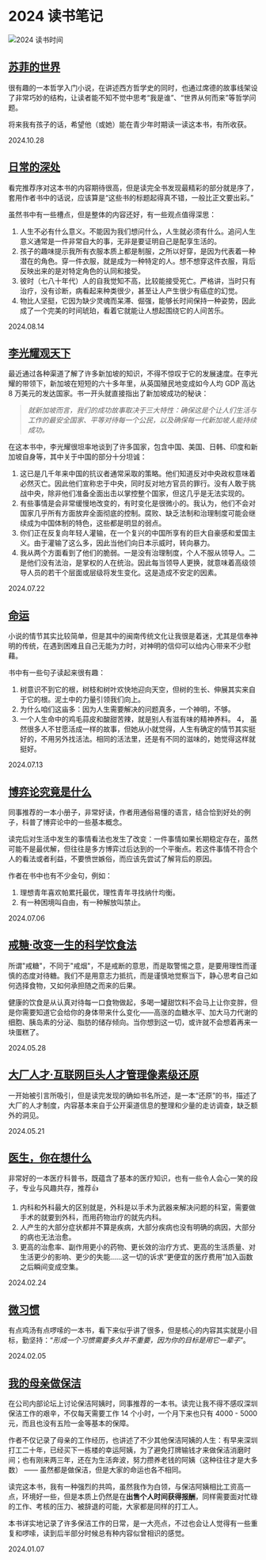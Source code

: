 # 2024 读书笔记

![2024 读书时间](/crons/assets/weread-2024.svg)

## [苏菲的世界](https://book.douban.com/subject/27172839/)

很有趣的一本哲学入门小说，在讲述西方哲学史的同时，也通过席德的故事线架设了非常巧妙的结构，让读者能不知不觉中思考“我是谁”、“世界从何而来”等哲学问题。

将来我有孩子的话，希望他（或她）能在青少年时期读一读这本书，有所收获。

<Rating :rating="5" />

<right-text>2024.10.28</right-text>


## [日常的深处](https://book.douban.com/subject/36622125/)

看完推荐序对这本书的内容期待很高，但是读完全书发现最精彩的部分就是序了，套用作者书中的话说，应该算是“这些书的标题起得真不错，一般比正文要出彩。”

虽然书中有一些槽点，但是整体的内容还好，有一些观点值得深思：

1. 人生不必有什么意义。不能因为我们想问什么，人生就必须有什么。追问人生意义通常是一件非常自大的事，无非是要证明自己是配享生活的。
2. 孩子的趣味提示我所有衣服本质上都是制服，之所以好穿，是因为代表着一种潜在的角色。穿一件衣服，就是成为一种特定的人。想不想穿这件衣服，背后反映出来的是对特定角色的认同和接受。
3. 彼时（七八十年代）人的自我觉知不高，比较能接受死亡。严格讲，当时只有治疗，没有诊断，病看起来种类很少，甚至让人产生很少有癌症的幻觉。
4. 物比人坚挺，它因为缺少灵魂而呆滞、倔强，能够长时间保持一种姿势，因此成了一个完美的时间琥珀，看着它就能让人想起围绕它的人间苦乐。


<Rating :rating="3" />

<right-text>2024.08.14</right-text>


## [李光耀观天下](https://book.douban.com/subject/26413154/)

最近通过各种渠道了解了许多新加坡的知识，不得不惊叹于它的发展速度。在李光耀的带领下，新加坡在短短的六十多年里，从英国殖民地变成如今人均 GDP 高达 8 万美元的发达国家。书一开头就直接指出了新加坡成功的秘诀：

> *就新加坡而言，我们的成功故事取决于三大特性：确保这是个让人们生活与工作的最安全国家、平等对待每一个公民，以及确保每一代新加坡人能持续成功。*

在这本书中，李光耀很坦率地谈到了许多国家，包含中国、美国、日韩、印度和新加坡自身等，其中关于中国的部分十分坦诚：

1. 这已是几千年来中国的抗议者通常采取的策略。他们知道反对中央政权意味着必然灭亡。因此他们宣称忠于中央，同时反对地方官员的罪行。没有人敢于挑战中央，除非他们准备全面出击以掌控整个国家，但这几乎是无法实现的。
2. 有些事情是会非常缓慢地改变的，有时变化是很微小的。我认为，他们不会对国家几乎所有方面放弃全面彻底的控制。腐败、缺乏法制和治理制度可能会继续成为中国体制的特色，这些都是明显的弱点。
3. 你们正在反复向年轻人灌输，在一个复兴的中国所享有的巨大自豪感和爱国主义。由于灌输了这么多，因此当他们向日本示威时，转向暴力。
4. 我从两个方面看到了他们的脆弱。一是没有治理制度，个人不服从领导人。二是他们没有法治，是掌权的人在统治。因此每当领导人更换，就意味着高级领导人员的若干个层面或层级将发生变化。这是造成不安定的因素。

<Rating :rating="5" />

<right-text>2024.07.22</right-text>


## [命运](https://book.douban.com/subject/36084340/)

小说的情节其实比较简单，但是其中的闽南传统文化让我很是着迷，尤其是信奉神明的传统，在遇到困难且自己无能为力时，对神明的信仰可以给内心带来不少慰藉。

书中有一些句子读起来很有趣：

1. 树意识不到它的根，树枝和树叶欢快地迎向天空，但树的生长、伸展其实来自于它的根。泥土中的力量引领我们向上。
2. 为什么咱们这庙多：因为人生需要解决的问题真多，一个神明，不够。
3. 一个人生命中的鸡毛蒜皮和酸甜苦辣，就是别人有滋有味的精神养料。
4， 虽然很多人不甘愿活成一样的故事，但她从小就觉得，人生有确定的情节其实挺好的，不用另外找活法。相同的活法里，还是有不同的滋味的，她觉得这样就挺好。

<Rating :rating="4" />

<right-text>2024.07.13</right-text>


## [博弈论究竟是什么](https://book.douban.com/subject/35082304/)

同事推荐的一本小册子，非常好读，作者用通俗易懂的语言，结合恰到好处的例子，科普了博弈论中的一些基本概念。

读完后对生活中发生的事情看法也发生了改变：一件事情如果长期稳定存在，虽然可能不是最优解，但往往是多方博弈过后达到的一个平衡点。若这件事情不符合个人的看法或者利益，不要愤世嫉俗，而应该先尝试了解背后的原因。

作者在书中也有不少金句，例如：
1. 理想青年喜欢帕累托最优，理性青年寻找纳什均衡。
2. 有一种困境叫自由，有一种解放叫禁止。

<Rating :rating="5" />

<right-text>2024.07.06</right-text>


## [戒糖·改变一生的科学饮食法](https://book.douban.com/subject/35219154/)

所谓"戒糖"，不同于"戒烟"，不是戒断的意思，而是取警惕之意，是要用理性而谨慎的态度对待糖。我们不是用意志力抵抗，而是谨慎地觉察当下，静心思考自己如何选择食物，又如何承担随之而来的后果。

健康的饮食是从认真对待每一口食物做起，多喝一罐甜饮料不会马上让你变胖，但是你需要知道它会给你的身体带来什么变化——高涨的血糖水平、加大马力代谢的细胞、胰岛素的分泌、脂肪的储存倾向。当你想到这一切，或许就不会想着再来一块蛋糕了。

<Rating :rating="3" />

<right-text>2024.05.28</right-text>


## [大厂人才·互联网巨头人才管理像素级还原](https://book.douban.com/subject/36687259/)

一开始被引言所吸引，但是读完发现的确如书名所述，是一本“还原”的书，描述了大厂的人才制度，内容基本来自于公开渠道信息的整理和少量的走访调查，缺乏额外的洞见。

<Rating :rating="2" />

<right-text>2024.05.21</right-text>


## [医生，你在想什么](https://book.douban.com/subject/36392716/)

非常好的一本医疗科普书，既蕴含了基本的医疗知识，也有一些令人会心一笑的段子，专业与风趣共存，推荐👍

1. 内科和外科最大的区别就是，外科是以手术为武器来解决问题的科室，需要做手术的就要到外科，而用药物治疗的就先内科。
2. 人产生的大部分症状都并不算是疾病，大部分疾病也没有明确的病因，大部分的病也无法治愈。
3. 更高的治愈率、副作用更小的药物、更长效的治疗方式、更高的生活质量、对生活更少的影响、更少的失能……这一切的诉求“更便宜的医疗费用”加入函数之后瞬间变成空集。

<Rating :rating="4" />

<right-text>2024.02.24</right-text>


## [微习惯](https://book.douban.com/subject/26877306/)

有点鸡汤有点啰嗦的一本书，看下来似乎讲了很多，但是核心的内容其实就是小目标，勤坚持：“*形成一个习惯需要多久并不重要，因为你的目标是用它一辈子*”。

<Rating :rating="2" />

<right-text>2024.02.05</right-text>


## [我的母亲做保洁](https://book.douban.com/subject/36623046/)

在公司内部论坛上讨论保洁阿姨时，同事推荐的一本书。读完让我不得不感叹深圳保洁工作的艰辛，不仅每天需要工作 14 个小时，一个月下来也只有 4000 - 5000 元，而且也没有五险一金等基本的保障。

作者不仅记录了母亲的工作经历，也讲述了不少其他保洁阿姨的人生：有早来深圳打工二十年，已经买下一栋楼的幸运阿姨，为了避免打牌输钱才来做保洁消磨时间；也有刚来两三年，还在为生活奔波，努力攒养老钱的阿姨（这种往往才是大多数） —— 虽然都是做保洁，但是大家的命运也各不相同。

读完这本书，我有一种强烈的共鸣，虽然我作为白领，与保洁阿姨相比工资高一点，环境好一些，但是本质上仍然是在**出售个人时间获得报酬**，同样需要面对忙碌的工作、考核的压力、被辞退的可能，大家都是同样的打工人。

本书详实地记录了许多保洁工作的日常，是一大亮点，不过也会让人觉得有一些重复和啰嗦，读到后半部分时候总有种内容似曾相识的感觉。

<Rating :rating="3" />

<right-text>2024.01.07</right-text>


<Vssue title="2024 读书笔记" />